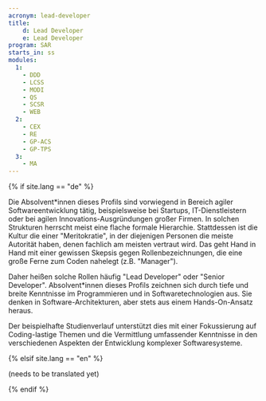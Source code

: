 ```yaml
---
acronym: lead-developer
title: 
    d: Lead Developer
    e: Lead Developer
program: SAR
starts_in: ss
modules:
  1:
    - DDD
    - LCSS
    - MODI
    - QS
    - SCSR
    - WEB
  2:
    - CEX
    - RE
    - GP-ACS
    - GP-TPS
  3:
    - MA
---
```


{% if site.lang == "de" %}

Die Absolvent\*innen dieses Profils sind vorwiegend in Bereich agiler Softwareentwicklung tätig, beispielsweise bei 
Startups, IT-Dienstleistern oder bei agilen Innovations-Ausgründungen großer Firmen. In solchen Strukturen herrscht
meist eine flache formale Hierarchie. Stattdessen ist die Kultur die einer "Meritokratie", in der diejenigen Personen 
die meiste Autorität haben, denen fachlich am meisten vertraut wird. Das geht Hand in Hand mit einer gewissen
Skepsis gegen Rollenbezeichnungen, die eine große Ferne zum Coden nahelegt (z.B. "Manager"). 

Daher heißen solche Rollen häufig "Lead Developer" oder "Senior Developer". Absolvent\*innen dieses Profils
zeichnen sich durch tiefe und breite Kenntnisse im Programmieren und in Softwaretechnologien aus. Sie denken in 
Software-Architekturen, aber stets aus einem Hands-On-Ansatz heraus.  

Der beispielhafte Studienverlauf unterstützt dies mit einer Fokussierung auf Coding-lastige Themen und die
Vermittlung umfassender Kenntnisse in den verschiedenen Aspekten der Entwicklung komplexer Softwaresysteme.
 
{% elsif site.lang == "en" %}

(needs to be translated yet)

{% endif %}